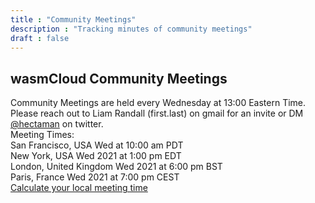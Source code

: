 ```yaml
---
title : "Community Meetings"
description : "Tracking minutes of community meetings"
draft : false
---
```


## wasmCloud Community Meetings

<div>
Community Meetings are held every Wednesday at 13:00 Eastern Time.
Please reach out to Liam Randall (first.last) on gmail for an invite or DM <a href="https://twitter.com/hectaman">@hectaman</a> on twitter.
</div>
<div align="left" style="margin: 0 0 0 0;">
Meeting Times:
<div align="left" style="margin: 0 0 0 0;">San Francisco, USA        Wed at 10:00 am PDT</div>
<div align="left" style="margin: 0 0 0 0;">New York, USA             Wed 2021 at 1:00 pm EDT</div>  
<div align="left" style="margin: 0 0 0 0;">London, United Kingdom    Wed 2021 at 6:00 pm BST</div>
<div align="left" style="margin: 0 0 0 0;">Paris, France             Wed 2021 at 7:00 pm CEST</div>
<div align="left" style="margin: 0 0 0 0;">
<a href="https://www.timeanddate.com/worldclock/converter.html?iso=20210505T170000&p1=224&p2=179&p3=136&p4=195")>Calculate your local meeting time</a>
</div>
</div>
